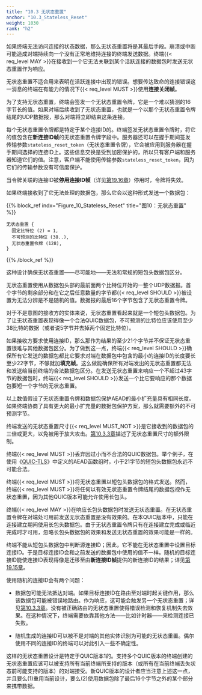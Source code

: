 ```yaml
---
title: "10.3 无状态重置"
anchor: "10.3_Stateless_Reset"
weight: 1030
rank: "h2"
---
```


如果终端无法访问连接的状态数据，那么无状态重置将是其最后手段。崩溃或中断可能造成对端持续向一个没有正常地维持连接的终端发送数据。终端{{< req_level MAY >}}在接收到一个它无法关联到某个活跃连接的数据包时发送无状态重置作为响应。

无状态重置不适合用来表明在活跃连接中出现的错误。想要传达致命的连接错误这一消息的终端在有能力的情况下{{< req_level MUST >}}使用**连接关闭帧**。

为了支持无状态重置，终端会签发一个无状态重置令牌，它是一个难以猜测的16字节长的值。如果对端后续收到了无状态重置，也就是一个以那个无状态重置令牌结尾的UDP数据报，那么对端将立即结束这条连接。

每个无状态重置令牌都是特定于某个连接ID的。终端签发无状态重置令牌时，将它的值包含在**新连接ID帧**的无状态重置令牌字段中。服务器还可以在握手期间签发传输参数`stateless_reset_token`（无状态重置令牌），它会被应用到服务器在握手期间选择的连接ID上。这些信息交换是受到加密保护的，所以只有客户端和服务器知道它们的值。注意，客户端不能使用传输参数`stateless_reset_token`，因为它们的传输参数没有可信度保护。

当令牌关联的连接ID被**停用连接ID帧**（详见[第19.16章]()）停用时，令牌将失效。

如果终端接收到了它无法处理的数据包，那么它会以这种形式发送一个数据包：

{{% block_ref
indx="Figure_10_Stateless_Reset"
title="图10：无状态重置" %}}

```
无状态重置 {
  固定比特位 (2) = 1,
  不可预测的比特位 (38..),
  无状态重置令牌 (128),
}
```

{{% /block_ref %}}

这种设计确保无状态重置——尽可能地——无法和常规的短包头数据包区分。

无状态重置使用从数据包头部的最前面两个比特位开始的一整个UDP数据报。首个字节的剩余部分和在它之后任意数量的字节都{{< req_level SHOULD >}}被设置为无法分辨是不是随机的值。数据报的最后16个字节包含了无状态重置令牌。

对于不是意图的接收方的实体来说，无状态重置看起来就是一个短包头数据包。为了让无状态重置表现得像一个合法QUIC数据包，不可预测的比特位应该使用至少38比特的数据（或者说5字节并去掉两个固定比特位）。

如果接收方要求使用连接ID，那么那作为结果的至少21个字节并不保证无状态重置很难与其他数据包区分。为了做到这一点，终端{{< req_level SHOULD >}}确保所有它发送的数据包都比它要求对端在数据包中包含的最小的连接ID的长度要长至少22字节，不够就加**填充帧**。这么做能确保所有对端发出的无状态重置都无法和发送给当前终端的合法数据包区分。在发送无状态重置来响应一个不超过43字节的数据包时，终端{{< req_level SHOULD >}}发送一个比它要响应的那个数据包要短一个字节的无状态重置。

以上数值假设了无状态重置令牌和数据包保护AEAD的最小扩充量具有相同长度。如果终端协商了具有更大的最小扩充量的数据包保护方案，那么就需要额外的不可预测字节。

终端发送的无状态重置尺寸{{< req_level MUST_NOT >}}是它接收到的数据包的三倍或更大，以免被用于放大攻击。[第10.3.3章]()描述了无状态重置尺寸的额外限制。

终端{{< req_level MUST >}}丢弃因过小而不合法的QUIC数据包。举个例子，在使用《[QUIC-TLS]()》中定义的AEAD函数组时，小于21字节的短包头数据包永远不可能合法。

终端{{< req_level MUST >}}将无状态重置以短包头数据包的格式发送。然而，终端{{< req_level MUST >}}将任何以有效无状态重置令牌结尾的数据包视作无状态重置，因为其他QUIC版本可能允许使用长包头。

终端{{< req_level MAY >}}在响应长包头数据包时发送无状态重置。在无状态重置令牌在对端处可用前发送无状态重置是没有效果的。在本QUIC版本中，只能在连接建立期间使用长包头数据包。由于无状态重置令牌只有在连接建立完成或临近完成时才可用，忽略长包头数据包的效果和发送无状态重置的效果可能是一样的。

终端不能从短包头数据包中判断源连接ID；因此，它不能在无状态重置中设置目标连接ID。于是目标连接ID会和之前发送的数据包中使用的值不一样。随机的目标连接ID能使连接ID表现得像是迁移至由**新连接ID帧**提供的新连接ID的结果；详见[第19.15章]()。

使用随机的连接ID会有两个问题：

* 数据包可能无法抵达对端。如果目标连接ID在路由至对端时起关键作用，那么该数据包可能被错误地路由。作为响应，这可能会触发另一个无状态重置；详见[第10.3.3章]()。没有被正确路由的无状态重置使得错误检测和恢复机制失去效果。在这种情况下，终端需要依靠其他方法——比如计时器——来检测连接已失败。

* 随机生成的连接ID可以被不是对端的其他实体识别为可能的无状态重置。偶尔使用不同的连接ID的终端可以对此引入一些不确定性。

这样的无状态重置设计是特定于QUIC版本1的。支持多个QUIC版本的终端创建的无状态重置应该可以被支持所有当前终端所支持的版本（或所有在当前终端丢失状态前可能支持的版本）的对端接受。新QUIC版本的设计者应当注意上述这一点，并且要么(1)重用当前设计，要么(2)使用数据包除了最后16个字节之外的某个部分来携带数据。
